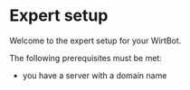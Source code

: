 # Expert setup

Welcome to the expert setup for your WirtBot.

The following prerequisites must be met:

- you have a server with a domain name
